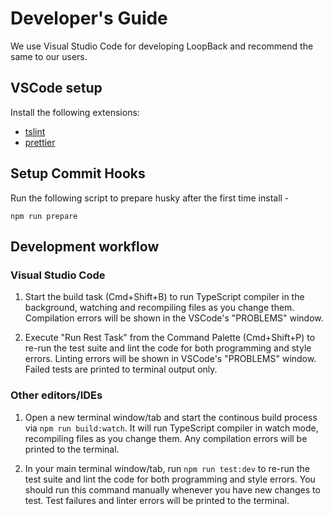 # Developer's Guide

We use Visual Studio Code for developing LoopBack and recommend the same to our
users.

## VSCode setup

Install the following extensions:

- [tslint](https://marketplace.visualstudio.com/items?itemName=eg2.tslint)
- [prettier](https://marketplace.visualstudio.com/items?itemName=esbenp.prettier-vscode)

## Setup Commit Hooks

Run the following script to prepare husky after the first time install -

`npm run prepare`

## Development workflow

### Visual Studio Code

1. Start the build task (Cmd+Shift+B) to run TypeScript compiler in the
   background, watching and recompiling files as you change them. Compilation
   errors will be shown in the VSCode's "PROBLEMS" window.

2. Execute "Run Rest Task" from the Command Palette (Cmd+Shift+P) to re-run the
   test suite and lint the code for both programming and style errors. Linting
   errors will be shown in VSCode's "PROBLEMS" window. Failed tests are printed
   to terminal output only.

### Other editors/IDEs

1. Open a new terminal window/tab and start the continous build process via
   `npm run build:watch`. It will run TypeScript compiler in watch mode,
   recompiling files as you change them. Any compilation errors will be printed
   to the terminal.

2. In your main terminal window/tab, run `npm run test:dev` to re-run the test
   suite and lint the code for both programming and style errors. You should run
   this command manually whenever you have new changes to test. Test failures
   and linter errors will be printed to the terminal.
